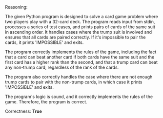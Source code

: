 Reasoning:

The given Python program is designed to solve a card game problem where two players play with a 32-card deck. The program reads input from stdin, processes a series of test cases, and prints pairs of cards of the same suit in ascending order. It handles cases where the trump suit is involved and ensures that all cards are paired correctly. If it's impossible to pair the cards, it prints 'IMPOSSIBLE' and exits.

The program correctly implements the rules of the game, including the fact that a card can beat another card if both cards have the same suit and the first card has a higher rank than the second, and that a trump card can beat any non-trump card, regardless of the rank of the cards.

The program also correctly handles the case where there are not enough trump cards to pair with the non-trump cards, in which case it prints 'IMPOSSIBLE' and exits.

The program's logic is sound, and it correctly implements the rules of the game. Therefore, the program is correct.

Correctness: **True**